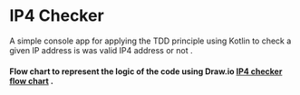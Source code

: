 # IP4 Checker
A simple console app for applying the TDD principle using Kotlin to check a given IP address is was valid IP4 address or not .

#### Flow chart to represent the logic of the code using Draw.io  [IP4 checker flow chart](https://drive.google.com/file/d/13oCXgqCTsAFNAvwaEKeRlBK7WGNFYhTp/view?usp=drive_link) .
